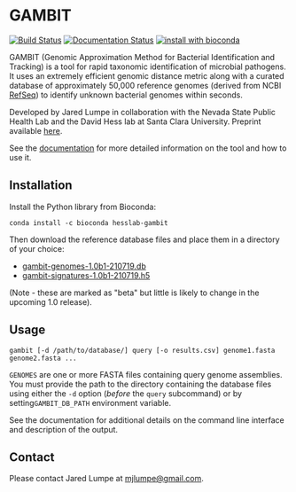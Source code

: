 # GAMBIT

[![Build Status](https://github.com/jlumpe/gambit/actions/workflows/ci.yml/badge.svg)](https://github.com/jlumpe/gambit/actions/workflows/ci.yml)
[![Documentation Status](https://readthedocs.org/projects/hesslab-gambit/badge/?version=latest)](https://hesslab-gambit.readthedocs.io/en/latest/?badge=latest)
[![install with bioconda](https://img.shields.io/badge/install%20with-bioconda-brightgreen.svg?style=flat)](http://bioconda.github.io/recipes/hesslab-gambit/README.html)

GAMBIT (Genomic Approximation Method for Bacterial Identification and Tracking) is a tool for rapid taxonomic identification of microbial pathogens.
It uses an extremely efficient genomic distance metric along with a curated database of approximately 50,000 reference genomes (derived from NCBI
[RefSeq](https://www.ncbi.nlm.nih.gov/refseq/)) to identify unknown bacterial genomes within seconds.

Developed by Jared Lumpe in collaboration with the Nevada State Public Health Lab and the David Hess lab at Santa Clara University.
Preprint available [here](https://www.biorxiv.org/content/10.1101/2022.06.14.496173v1).

See the [documentation](https://hesslab-gambit.readthedocs.io/en/stable) for more
detailed information on the tool and how to use it.


## Installation

Install the Python library from Bioconda:

```
conda install -c bioconda hesslab-gambit
```

Then download the reference database files and place them in a directory of your choice:

* [gambit-genomes-1.0b1-210719.db](https://storage.googleapis.com/hesslab-gambit-public/databases/refseq-curated/1.0-beta/gambit-genomes-1.0b1-210719.db)
* [gambit-signatures-1.0b1-210719.h5](https://storage.googleapis.com/hesslab-gambit-public/databases/refseq-curated/1.0-beta/gambit-signatures-1.0b1-210719.h5)

(Note - these are marked as "beta" but little is likely to change in the upcoming 1.0 release).


## Usage

    gambit [-d /path/to/database/] query [-o results.csv] genome1.fasta genome2.fasta ...

`GENOMES` are one or more FASTA files containing query genome assemblies. You must provide the path
to the directory containing the database files using either the `-d` option (*before* the `query`
subcommand) or by setting`GAMBIT_DB_PATH` environment variable.

See the documentation for additional details on the command line interface and description of the output.


## Contact

Please contact Jared Lumpe at [mjlumpe@gmail.com](mailto:mjlumpe@gmail.com).
